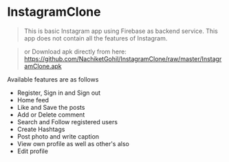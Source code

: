 # InstagramClone
> This is basic Instagram app using Firebase as backend service.
> This app does not contain all the features of Instagram.

> or
> Download apk directly from here: https://github.com/NachiketGohil/InstagramClone/raw/master/InstagramClone.apk

Available features are as follows
- Register, Sign in and Sign out
- Home feed
- Like and Save the posts
- Add or Delete comment
- Search and Follow registered users
- Create Hashtags
- Post photo and write caption
- View own profile as well as other's also
- Edit profile
